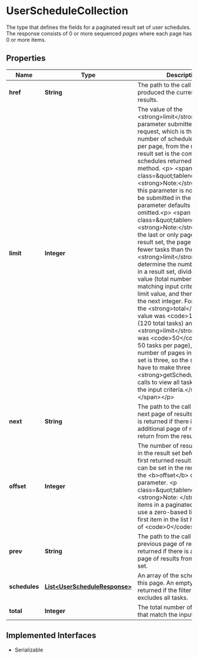 

# UserScheduleCollection

The type that defines the fields for a paginated result set of user schedules. The response consists of 0 or more sequenced <em> pages</em> where each page has 0 or more items.
## Properties

Name | Type | Description | Notes
------------ | ------------- | ------------- | -------------
**href** | **String** | The path to the call URI that produced the current page of results. |  [optional]
**limit** | **Integer** | The value of the &lt;strong&gt;limit&lt;/strong&gt; parameter submitted in the request, which is the maximum number of schedules to return per page, from the result set. A result set is the complete set of schedules returned by the method. &lt;p&gt; &lt;span class&#x3D;\&quot;tablenote\&quot;&gt;&lt;strong&gt;Note:&lt;/strong&gt; Though this parameter is not required to be submitted in the request, the parameter defaults to 10 if omitted.&lt;p&gt; &lt;span class&#x3D;\&quot;tablenote\&quot;&gt;&lt;strong&gt;Note:&lt;/strong&gt; If this is the last or only page of the result set, the page may contain fewer tasks than the &lt;strong&gt;limit&lt;/strong&gt; value. To determine the number of pages in a result set, divide the total value (total number of tasks matching input criteria) by this limit value, and then round up to the next integer. For example, if the &lt;strong&gt;total&lt;/strong&gt; value was &lt;code&gt;120&lt;/code&gt; (120 total tasks) and the &lt;strong&gt;limit&lt;/strong&gt; value was &lt;code&gt;50&lt;/code&gt; (show 50 tasks per page), the total number of pages in the result set is three, so the seller would have to make three separate &lt;strong&gt;getSchedules&lt;/strong&gt; calls to view all tasks matching the input criteria.&lt;/span&gt;&lt;/p&gt;&lt;/span&gt;&lt;/p&gt; |  [optional]
**next** | **String** | The path to the call URI for the next page of results. This value is returned if there is an additional page of results to return from the result set. |  [optional]
**offset** | **Integer** | The number of results skipped in the result set before listing the first returned result. This value can be set in the request with the &lt;b&gt;offset&lt;/b&gt; query parameter. &lt;p class&#x3D;\&quot;tablenote\&quot;&gt;&lt;strong&gt;Note: &lt;/strong&gt;The items in a paginated result set use a zero-based list where the first item in the list has an offset of &lt;code&gt;0&lt;/code&gt;.&lt;/p&gt; |  [optional]
**prev** | **String** | The path to the call URI for the previous page of results. This is returned if there is a previous page of results from the result set. |  [optional]
**schedules** | [**List&lt;UserScheduleResponse&gt;**](UserScheduleResponse.md) | An array of the schedules on this page. An empty array is returned if the filter criteria excludes all tasks. |  [optional]
**total** | **Integer** | The total number of schedules that match the input criteria. |  [optional]


## Implemented Interfaces

* Serializable


